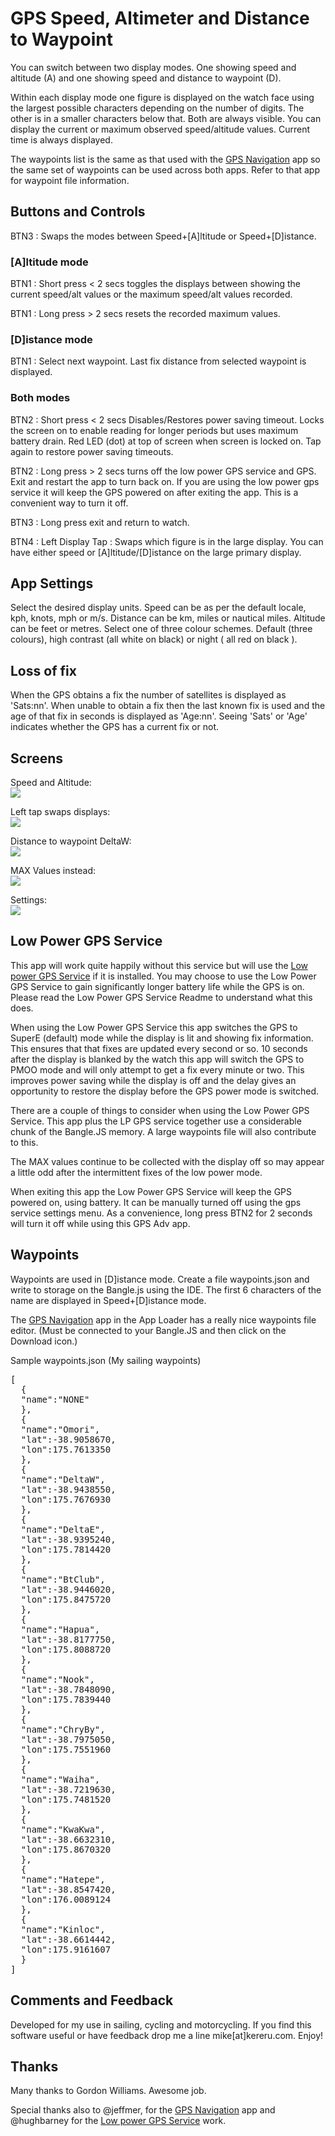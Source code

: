 # GPS Speed, Altimeter and Distance to Waypoint

You can switch between two display modes. One showing speed and altitude (A) and one showing speed and distance to waypoint (D). 

Within each display mode one figure is displayed on the watch face using the largest possible characters depending on the number of digits. The other is in a smaller characters below that. Both are always visible. You can display the current or maximum observed speed/altitude values. Current time is always displayed. 

The waypoints list is the same as that used with the [GPS Navigation](https://banglejs.com/apps/#gps%20navigation) app so the same set of waypoints can be used across both apps. Refer to that app for waypoint file information.

## Buttons and Controls

BTN3 : Swaps the modes between Speed+[A]ltitude or Speed+[D]istance.

### [A]ltitude mode

BTN1 : Short press < 2 secs toggles the displays between showing the current speed/alt values or the maximum speed/alt values recorded.

BTN1 : Long press > 2 secs resets the recorded maximum values.

### [D]istance mode

BTN1 : Select next waypoint. Last fix distance from selected waypoint is displayed.

### Both modes

BTN2 : Short press < 2 secs Disables/Restores power saving timeout. Locks the screen on to enable reading for longer periods but uses maximum battery drain. Red LED (dot) at top of screen when screen is locked on. Tap again to restore power saving timeouts.

BTN2 : Long press > 2 secs turns off the low power GPS service and GPS. Exit and restart the app to turn back on. If you are using the low power gps service it will keep the GPS powered on after exiting the app. This is a convenient way to turn it off.

BTN3 : Long press exit and return to watch.

BTN4 : Left Display Tap : Swaps which figure is in the large display. You can have either speed or [A]ltitude/[D]istance on the large primary display.

## App Settings

Select the desired display units. Speed can be as per the default locale, kph, knots, mph or m/s. Distance can be km, miles or nautical miles. Altitude can be feet or metres. Select one of three colour schemes. Default (three colours), high contrast (all white on black) or night ( all red on black ). 

## Loss of fix

When the GPS obtains a fix the number of satellites is displayed as 'Sats:nn'. When unable to obtain a fix then the last known fix is used and the age of that fix in seconds is displayed as 'Age:nn'. Seeing 'Sats'  or 'Age' indicates whether the GPS has a current fix or not.  

## Screens

Speed and Altitude:<br>
![](screen1.png)<p>
Left tap swaps displays:<br>
![](screen2.png)<p>
Distance to waypoint DeltaW:<br>
![](screen5.png)<p>
MAX Values instead:<br>
![](screen3.png)<p>
Settings:<br>
![](screen4.png)<p>

## Low Power GPS Service

This app will work quite happily without this service but will use the [Low power GPS Service](https://banglejs.com/apps/#low%20power%20gps%20service) if it is installed. You may choose to use the Low Power GPS Service to gain significantly longer battery life while the GPS is on. Please read the Low Power GPS Service Readme to understand what this does.

When using the Low Power GPS Service this app switches the GPS to SuperE (default) mode while the display is lit and showing fix information. This ensures that that fixes are updated every second or so. 10 seconds after the display is blanked by the watch this app will switch the GPS to PMOO mode and will only attempt to get a fix every minute or two. This improves power saving while the display is off and the delay gives an opportunity to restore the display before the GPS power mode is switched.

There are a couple of things to consider when using the Low Power GPS Service. This app plus the LP GPS service together use a considerable chunk of the Bangle.JS memory. A large waypoints file will also contribute to this. 

The MAX values continue to be collected with the display off so may appear a little odd after the intermittent fixes of the low power mode. 

When exiting this app the Low Power GPS Service will keep the GPS powered on, using battery. It can be manually turned off using the gps service settings menu. As a convenience, long press BTN2 for 2 seconds will turn it off while using this GPS Adv app. 

## Waypoints

Waypoints are used in [D]istance mode. Create a file waypoints.json and write to storage on the Bangle.js using the IDE. The first 6 characters of the name are displayed in Speed+[D]istance mode.

The [GPS Navigation](https://banglejs.com/apps/#gps%20navigation) app in the App Loader has a really nice waypoints file editor. (Must be connected to your Bangle.JS and then click on the Download icon.)

Sample waypoints.json (My sailing waypoints)

<pre>
[
  {
  "name":"NONE"
  },
  {
  "name":"Omori",
  "lat":-38.9058670,
  "lon":175.7613350
  },
  {
  "name":"DeltaW",
  "lat":-38.9438550,
  "lon":175.7676930
  },
  {
  "name":"DeltaE",
  "lat":-38.9395240,
  "lon":175.7814420
  },
  {
  "name":"BtClub",
  "lat":-38.9446020,
  "lon":175.8475720
  },
  {
  "name":"Hapua",
  "lat":-38.8177750,
  "lon":175.8088720
  },
  {
  "name":"Nook",
  "lat":-38.7848090,
  "lon":175.7839440
  },
  {
  "name":"ChryBy",
  "lat":-38.7975050,
  "lon":175.7551960
  },
  {
  "name":"Waiha",
  "lat":-38.7219630,
  "lon":175.7481520
  },
  {
  "name":"KwaKwa",
  "lat":-38.6632310,
  "lon":175.8670320
  },
  {
  "name":"Hatepe",
  "lat":-38.8547420,
  "lon":176.0089124
  },
  {
  "name":"Kinloc",
  "lat":-38.6614442,
  "lon":175.9161607
  }
]
</pre>

## Comments and Feedback

Developed for my use in sailing, cycling and motorcycling. If you find this software useful or have feedback drop me a line mike[at]kereru.com. Enjoy!

## Thanks

Many thanks to Gordon Williams. Awesome job.

Special thanks also to @jeffmer, for the [GPS Navigation](https://banglejs.com/apps/#gps%20navigation) app and @hughbarney for the [Low power GPS Service](https://banglejs.com/apps/#low%20power%20gps%20service) work.


